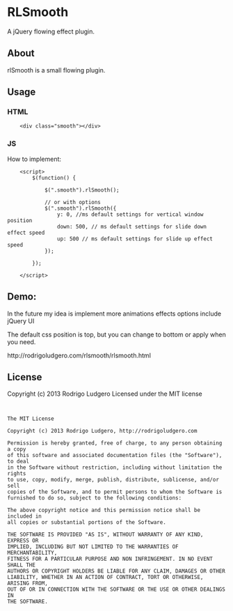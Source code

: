 RLSmooth
========

A jQuery flowing effect plugin.

<h2>About</h2>

<p>rlSmooth is a small flowing plugin.</p>

<h2>Usage</h2>

<h3>HTML</h3>

		<div class="smooth"></div>

<h3>JS</h3>

<p>How to implement:</p>

		<script>
			$(function() {

				$(".smooth").rlSmooth();

				// or with options
				$(".smooth").rlSmooth({
					y: 0, //ms default settings for vertical window position
					down: 500, // ms default settings for slide down effect speed
					up: 500 // ms default settings for slide up effect speed
				});

			});

		</script>

<h2>Demo:</h2>

<p>In the future my idea is implement more animations effects options include jQuery UI</p>

<p>The default css position is top, but you can change to bottom or apply when you need.</p>

<p>http://rodrigoludgero.com/rlsmooth/rlsmooth.html</p>

<h2>License</h2>
<p>Copyright (c) 2013 Rodrigo Ludgero Licensed under the MIT license</p>

<pre>
<code>

The MIT License

Copyright (c) 2013 Rodrigo Ludgero, http://rodrigoludgero.com

Permission is hereby granted, free of charge, to any person obtaining a copy
of this software and associated documentation files (the "Software"), to deal
in the Software without restriction, including without limitation the rights
to use, copy, modify, merge, publish, distribute, sublicense, and/or sell
copies of the Software, and to permit persons to whom the Software is
furnished to do so, subject to the following conditions:

The above copyright notice and this permission notice shall be included in
all copies or substantial portions of the Software.

THE SOFTWARE IS PROVIDED "AS IS", WITHOUT WARRANTY OF ANY KIND, EXPRESS OR
IMPLIED, INCLUDING BUT NOT LIMITED TO THE WARRANTIES OF MERCHANTABILITY,
FITNESS FOR A PARTICULAR PURPOSE AND NON INFRINGEMENT. IN NO EVENT SHALL THE
AUTHORS OR COPYRIGHT HOLDERS BE LIABLE FOR ANY CLAIM, DAMAGES OR OTHER
LIABILITY, WHETHER IN AN ACTION OF CONTRACT, TORT OR OTHERWISE, ARISING FROM,
OUT OF OR IN CONNECTION WITH THE SOFTWARE OR THE USE OR OTHER DEALINGS IN
THE SOFTWARE.

</code>
</pre>

